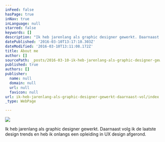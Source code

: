 ```yaml
---
inFeed: false
hasPage: true
inNav: true
inLanguage: null
starred: false
keywords: []
description: "Ik heb jarenlang als graphic designer gewerkt. Daarnaast volg ik de laatste design trends en heb ik onlangs een opleiding in UX design afgerond.\_"
datePublished: '2016-03-10T13:17:10.303Z'
dateModified: '2016-03-10T13:11:08.172Z'
title: About me
author: []
sourcePath: _posts/2016-03-10-ik-heb-jarenlang-als-graphic-designer-gewerkt-daarnaast-vol.md
published: true
authors: []
publisher:
  name: null
  domain: null
  url: null
  favicon: null
url: ik-heb-jarenlang-als-graphic-designer-gewerkt-daarnaast-vol/index.html
_type: WebPage

---
```

![](https://the-grid-user-content.s3-us-west-2.amazonaws.com/7dc435c8-9035-4fac-a7fd-d739f7e51d0a.jpg)

Ik heb jarenlang als graphic designer gewerkt. Daarnaast volg ik de laatste design trends en heb ik onlangs een opleiding in UX design afgerond.